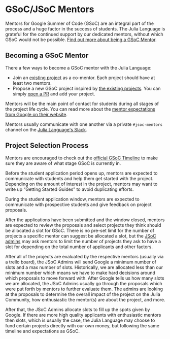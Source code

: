 # GSoC/JSoC Mentors

Mentors for Google Summer of Code (GSoC) are an integral part of the process and a huge factor in the success of students. The Julia Language is grateful for the continued support by our dedicated mentors, without which GSoC would not be possible. [Find out more about being a GSoC Mentor](https://google.github.io/gsocguides/mentor/).

## Becoming a GSoC Mentor

There a few ways to become a GSoC mentor with the Julia Language:
- Join an [existing project](https://julialang.org/jsoc/projects/) as a co-mentor. Each project should have at least two mentors.
- Propose a new GSoC project inspired by [the existing projects](https://julialang.org/jsoc/projects/). You can simply [open a PR](https://github.com/JuliaLang/www.julialang.org/blob/main/jsoc/projects.md) and add your project.

Mentors will be the main point of contact for students during all stages of the project life cycle. You can read more about the [mentor expectations from Google on their website](https://google.github.io/gsocguides/mentor/).

Mentors usually communicate with one another via a private `#jsoc-mentors` channel on the [Julia Language's Slack](https://julialang.org/slack).

## Project Selection Process

Mentors are encouraged to check out the [official GSoC Timeline](https://summerofcode.withgoogle.com/how-it-works/#timeline) to make sure they are aware of what stage GSoC is currently in.

Before the student application period opens up, mentors are expected to communicate with students and help them get started with the project. Depending on the amount of interest in the project, mentors may want to write up “Getting Started Guides” to avoid duplicating efforts. 

During the student application window, mentors are expected to communicate with prospective students and give feedback on project proposals. 

After the applications have been submitted and the window closed, mentors are expected to review the proposals and select projects they think should be allocated a slot for GSoC. There is no pre-set limit for the number of projects a specific mentor can suggest be allocated a slot, but the [JSoC admins](https://julialang.org/jsoc/admins/) may ask mentors to limit the number of projects they ask to have a slot for depending on the total number of applicants and other factors.

After all of the projects are evaluated by the respective mentors (usually via a trello board), the JSoC Admins will send Google a minimum number of slots and a max number of slots. Historically, we are allocated less than our minimum number which means we have to make hard decisions around which proposals to move forward with. After Google tells us how many slots we are allocated, the JSoC Admins usually go through the proposals which were put forth by mentors to further evaluate them. The admins are looking at the proposals to determine the overall impact of the project on the Julia Community, how enthusiastic the mentor(s) are about the project, and more.

After that, the JSoC Admins allocate slots to fill up the spots given by Google. If there are more high quality applicants with enthusiastic mentors then slots, which is usually the case, the Julia Language may choose to fund certain projects directly with our own money, but following the same timeline and expectations as GSoC. 
